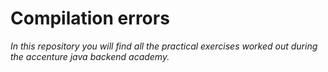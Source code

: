 # Compilation errors

_In this repository you will find all the practical exercises worked out during the accenture java backend academy._

